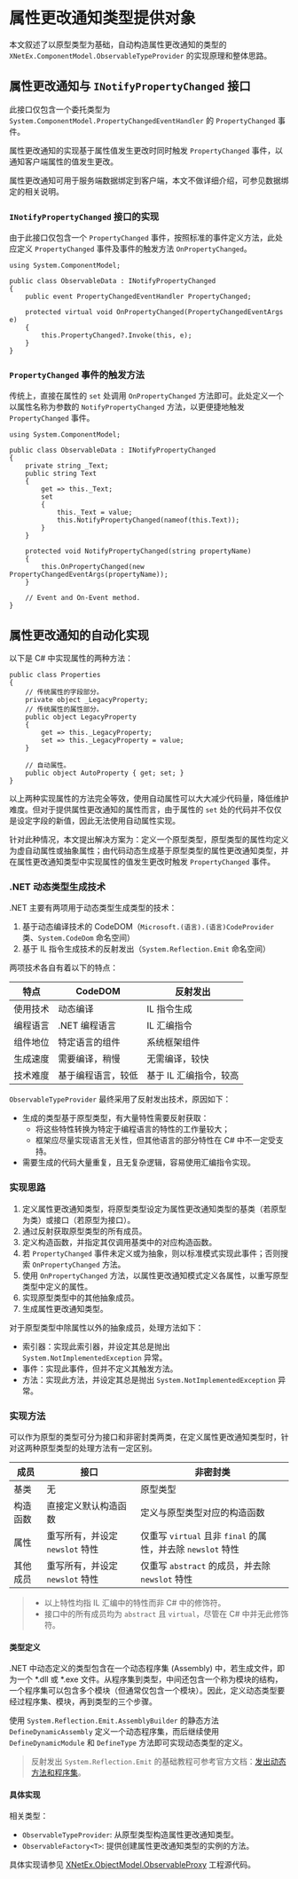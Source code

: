 ﻿# 属性更改通知类型提供对象

本文叙述了以原型类型为基础，自动构造属性更改通知的类型的 `XNetEx.ComponentModel.ObservableTypeProvider` 的实现原理和整体思路。

## 属性更改通知与 `INotifyPropertyChanged` 接口

此接口仅包含一个委托类型为 `System.ComponentModel.PropertyChangedEventHandler` 的 `PropertyChanged` 事件。

属性更改通知的实现基于属性值发生更改时同时触发 `PropertyChanged` 事件，以通知客户端属性的值发生更改。

属性更改通知可用于服务端数据绑定到客户端，本文不做详细介绍，可参见数据绑定的相关说明。

### `INotifyPropertyChanged` 接口的实现

由于此接口仅包含一个 `PropertyChanged` 事件，按照标准的事件定义方法，此处应定义 `PropertyChanged` 事件及事件的触发方法 `OnPropertyChanged`。

``` CSharp
using System.ComponentModel;

public class ObservableData : INotifyPropertyChanged
{
    public event PropertyChangedEventHandler PropertyChanged;

    protected virtual void OnPropertyChanged(PropertyChangedEventArgs e)
    {
        this.PropertyChanged?.Invoke(this, e);
    }
}
```

### `PropertyChanged` 事件的触发方法

传统上，直接在属性的 `set` 处调用 `OnPropertyChanged` 方法即可。此处定义一个以属性名称为参数的 `NotifyPropertyChanged` 方法，以更便捷地触发 `PropertyChanged` 事件。

``` CSharp
using System.ComponentModel;

public class ObservableData : INotifyPropertyChanged
{
    private string _Text;
    public string Text
    {
        get => this._Text;
        set
        {
            this._Text = value;
            this.NotifyPropertyChanged(nameof(this.Text));
        }
    }

    protected void NotifyPropertyChanged(string propertyName)
    {
        this.OnPropertyChanged(new PropertyChangedEventArgs(propertyName));
    }

    // Event and On-Event method.
}
```

## 属性更改通知的自动化实现

以下是 C# 中实现属性的两种方法：

``` CSharp
public class Properties
{
    // 传统属性的字段部分。
    private object _LegacyProperty;
    // 传统属性的属性部分。
    public object LegacyProperty
    {
        get => this._LegacyProperty;
        set => this._LegacyProperty = value;
    }

    // 自动属性。
    public object AutoProperty { get; set; }
}
```

以上两种实现属性的方法完全等效，使用自动属性可以大大减少代码量，降低维护难度。但对于提供属性更改通知的属性而言，由于属性的 `set` 处的代码并不仅仅是设定字段的新值，因此无法使用自动属性实现。

针对此种情况，本文提出解决方案为：定义一个原型类型，原型类型的属性均定义为虚自动属性或抽象属性；由代码动态生成基于原型类型的属性更改通知类型，并在属性更改通知类型中实现属性的值发生更改时触发 `PropertyChanged` 事件。

### .NET 动态类型生成技术

.NET 主要有两项用于动态类型生成类型的技术：

1. 基于动态编译技术的 CodeDOM（`Microsoft.(语言).(语言)CodeProvider` 类、`System.CodeDom` 命名空间）
2. 基于 IL 指令生成技术的反射发出（`System.Reflection.Emit` 命名空间）

两项技术各自有着以下的特点：

| 特点     | CodeDOM            | 反射发出               |
| -------- | ------------------ | ---------------------- |
| 使用技术 | 动态编译           | IL 指令生成            |
| 编程语言 | .NET 编程语言      | IL 汇编指令            |
| 组件地位 | 特定语言的组件     | 系统框架组件           |
| 生成速度 | 需要编译，稍慢     | 无需编译，较快         |
| 技术难度 | 基于编程语言，较低 | 基于 IL 汇编指令，较高 |

`ObservableTypeProvider` 最终采用了反射发出技术，原因如下：

* 生成的类型基于原型类型，有大量特性需要反射获取：
  * 将这些特性转换为特定于编程语言的特性的工作量较大；
  * 框架应尽量实现语言无关性，但其他语言的部分特性在 C# 中不一定受支持。
* 需要生成的代码大量重复，且无复杂逻辑，容易使用汇编指令实现。

### 实现思路

1. 定义属性更改通知类型，将原型类型设定为属性更改通知类型的基类（若原型为类）或接口（若原型为接口）。
2. 通过反射获取原型类型的所有成员。
3. 定义构造函数，并指定其仅调用基类中的对应构造函数。
4. 若 `PropertyChanged` 事件未定义或为抽象，则以标准模式实现此事件；否则搜索 `OnPropertyChanged` 方法。
5. 使用 `OnPropertyChanged` 方法，以属性更改通知模式定义各属性，以重写原型类型中定义的属性。
6. 实现原型类型中的其他抽象成员。
7. 生成属性更改通知类型。

对于原型类型中除属性以外的抽象成员，处理方法如下：

* 索引器：实现此索引器，并设定其总是抛出 `System.NotImplementedException` 异常。
* 事件：实现此事件，但并不定义其触发方法。
* 方法：实现此方法，并设定其总是抛出 `System.NotImplementedException` 异常。

### 实现方法

可以作为原型的类型可分为接口和非密封类两类，在定义属性更改通知类型时，针对这两种原型类型的处理方法有一定区别。

| 成员     | 接口                            | 非密封类                                                    |
| -------- | ------------------------------- | ----------------------------------------------------------- |
| 基类     | 无                              | 原型类型                                                    |
| 构造函数 | 直接定义默认构造函数            | 定义与原型类型对应的构造函数                                |
| 属性     | 重写所有，并设定 `newslot` 特性 | 仅重写 `virtual` 且非 `final` 的属性，并去除 `newslot` 特性 |
| 其他成员 | 重写所有，并设定 `newslot` 特性 | 仅重写 `abstract` 的成员，并去除 `newslot` 特性             |

> * 以上特性均指 IL 汇编中的特性而非 C# 中的修饰符。
> * 接口中的所有成员均为 `abstract` 且 `virtual`，尽管在 C# 中并无此修饰符。

#### 类型定义

.NET 中动态定义的类型包含在一个动态程序集 (Assembly) 中，若生成文件，即为一个 *.dll 或 *.exe 文件。从程序集到类型，中间还包含一个称为模块的结构，一个程序集可以包含多个模块（但通常仅包含一个模块）。因此，定义动态类型要经过程序集、模块，再到类型的三个步骤。

使用 `System.Reflection.Emit.AssemblyBuilder` 的静态方法 `DefineDynamicAssembly` 定义一个动态程序集，而后继续使用 `DefineDynamicModule` 和 `DefineType` 方法即可实现动态类型的定义。

> 反射发出 `System.Reflection.Emit` 的基础教程可参考官方文档：[发出动态方法和程序集](https://docs.microsoft.com/zh-cn/dotnet/framework/reflection-and-codedom/emitting-dynamic-methods-and-assemblies)。

#### 具体实现

相关类型：

* `ObservableTypeProvider`: 从原型类型构造属性更改通知类型。
* `ObservableFactory<T>`: 提供创建属性更改通知类型的实例的方法。

具体实现请参见 [XNetEx.ObjectModel.ObservableProxy](../XNetEx.ObjectModel.ObservableProxy) 工程源代码。
